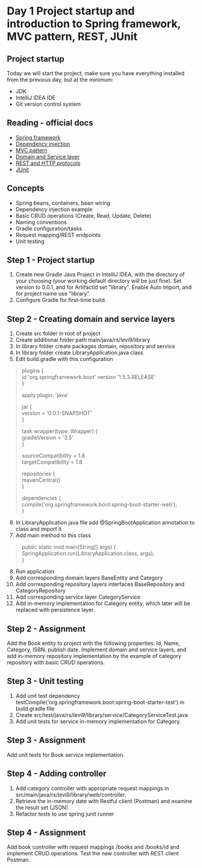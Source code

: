 Day 1 Project startup and introduction to Spring framework, MVC pattern, REST, JUnit
====================================================================================

Project startup
---------------

Today we will start the project, make sure you have everything installed from the previous day, but at the minimum:

 *  JDK
 *  IntelliJ IDEA IDE
 *  Git version control system


Reading - official docs
-------

*   [Spring framework](https://spring.io/docs)
*   [Dependency injection](https://martinfowler.com/articles/injection.html)
*   [MVC pattern](http://www.oracle.com/technetwork/articles/javase/index-142890.html)
*   [Domain and Service layer](https://vrtoonjava.wordpress.com/2012/06/17/part-1-designing-the-domain-model-and-the-service-layer/)
*   [REST and HTTP protocols](https://www.sitepoint.com/developers-rest-api/)
*   [JUnit](http://junit.org/junit4/)

Concepts
--------

*   Spring beans, containers, bean wiring
*   Dependency injection example
*   Basic CRUD operations (Create, Read, Update, Delete)
*   Naming conventions
*   Gradle configuration/tasks
*   Request mapping/REST endpoints
*   Unit testing

Step 1 - Project startup
------------------------

1.  Create new Gradle Java Project in IntelliJ IDEA, with the directory of your choosing (your working default directory will be just fine). 
    Set version to 0.0.1, and for ArtifactId set "library". Enable Auto Import, and for project name use "library".
2.  Configure Gradle for first-time build.

Step 2 - Creating domain and service layers
-------------------------------------------

1. Create src folder in root of project
2. Create additional folder path main/java/rs/levi9/library
3. In library folder create packages domain, repository and service
4. In library folder create LibraryApplication.java class
5. Edit build.gradle with this configuration

> plugins {  
>     id 'org.springframework.boot' version '1.5.3.RELEASE'  
> }  
> 
> apply plugin: 'java'  
> 
> jar {  
>     version = '0.0.1-SNAPSHOT'  
> }  
> 
> task wrapper(type: Wrapper) {  
>     gradleVersion = '3.5'  
> }  
> 
> sourceCompatibility = 1.8  
> targetCompatibility = 1.8  
> 
> repositories {  
>     mavenCentral()  
> }  
> 
> dependencies {  
>     compile('org.springframework.boot:spring-boot-starter-web');  
> }  

6. In LibraryApplication java file add @SpringBootApplication annotation to class and import it
7. Add main method to this class

> public static void main(String[] args) {  
>   SpringApplication.run(LibraryApplication.class, args);  
> }

8. Run application
9. Add corresponding domain layers BaseEntity and Category
10. Add corresponding repository layers interfaces BaseRepository and CategoryRepository
11. Add corresponding service layer CategoryService
12. Add in-memory implementation for Category entity, which later will be replaced with persistence layer.

Step 2 - Assignment
-------------------

Add the Book entity to project with the following properties: Id, Name, Category, ISBN,  publish date. Implement domain and service layers, and add in-memory repository implementation by the example of category repository with basic CRUD operations.

Step 3 - Unit testing
---------------------

1. Add unit test dependency testCompile('org.springframework.boot:spring-boot-starter-test') in build.gradle file
2. Create src/test/java/rs/levi9/library/service/CategoryServiceTest.java
3. Add unit tests for service in-memory implementation for Category.

Step 3 - Assignment
-------------------

Add unit tests for Book service implementation.

Step 4 - Adding controller
--------------------------

1.  Add category controller with appropriate request mappings in src/main/java/rs/levi9/library/web/controller.
2.  Retrieve the in-memory date with Restful client (Postman) and examine the result set (JSON)
3.  Refactor tests to use spring junit runner

Step 4 - Assignment
-------------------

Add book controller with request mappings /books and /books/id and implement CRUD operations.
Test the new controller with REST client Postman.

